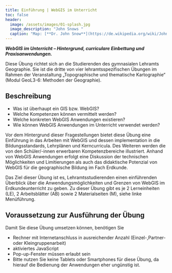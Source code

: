 ```yaml
---
title: Einführung | WebGIS im Unterricht
toc: false
header:
  image: /assets/images/01-splash.jpg
  image_description: "John Snows "
  caption: "Map: [**Dr. John Snow**](https://de.wikipedia.org/wiki/John_Snow_(Mediziner)) [Wellcome Library via wikimedia](https://w.wiki/QtV)"
---
```

***WebGIS im Unterricht – Hintergrund, curriculare Einbettung und Praxisanwendungen.***
<!--more-->

Diese Übung richtet sich an die Studierenden des gymnasialen Lehramts Geographie. Sie ist die dritte von vier lehramtsspezifischen Übungen im Rahmen der Veranstaltung „Topographische und thematische Kartographie“ (Modul GeoL3-6: Methoden der Geographie).

## Beschreibung

* Was ist überhaupt ein GIS bzw. WebGIS?
* Welche Kompetenzen können vermittelt werden?
* Welche konkreten WebGIS Anwendungen existieren?
* Wie können WebGIS Anwendungen im Unterricht verwendet werden?

Vor dem Hintergrund dieser Fragestellungen bietet diese Übung eine Einführung in das Arbeiten mit WebGIS und dessen implementation in die Bildungsstandards, Lehrplänen und Kerncurricula. Des Weiteren werden die von den Schüler/-innen erwerbaren Kompetenzbereiche illustriert. Anhand von WebGIS Anwendungen erfolgt eine Diskussion der technischen Möglichkeiten und Limitierungen als auch das didaktische Potenzial von WebGIS für die geographische Bildung im Fach Erdkunde.

Das Ziel dieser Übung ist es, Lehramtsstudierenden einen einführenden Überblick über die Anwendungsmöglichkeiten und Grenzen von WebGIS im Erdkundeunterricht zu geben. Zu dieser Übung gibt es je 2 Lerneinheiten (LE), 2 Arbeitsblätter (AB) sowie 2 Materialseiten (M), siehe linke Menüführung.

## Voraussetzung zur Ausführung der Übung

Damit Sie diese Übung umsetzen können, benötigen Sie

* Rechner mit Internetanschluss in ausreichender Anzahl (Einzel-,Partner- oder Kleingruppenarbeit)
* aktiviertes JavaScript
* Pop-up-Fenster müssen erlaubt sein
* Bitte nutzen Sie keine Tablets oder Smartphones für diese Übung, da hierauf die Bedienung der Anwendungen eher ungünstig ist.

